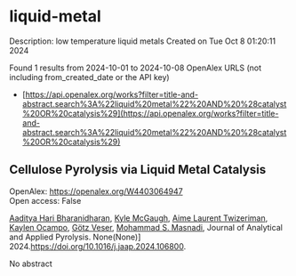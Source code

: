 # liquid-metal
Description: low temperature liquid metals
Created on Tue Oct  8 01:20:11 2024

Found 1 results from 2024-10-01 to 2024-10-08
OpenAlex URLS (not including from_created_date or the API key)
- [https://api.openalex.org/works?filter=title-and-abstract.search%3A%22liquid%20metal%22%20AND%20%28catalyst%20OR%20catalysis%29](https://api.openalex.org/works?filter=title-and-abstract.search%3A%22liquid%20metal%22%20AND%20%28catalyst%20OR%20catalysis%29)

## Cellulose Pyrolysis via Liquid Metal Catalysis   

OpenAlex: https://openalex.org/W4403064947    
Open access: False
    
[Aaditya Hari Bharanidharan](https://openalex.org/A5107698611), [Kyle McGaugh](https://openalex.org/A5107698612), [Aime Laurent Twizeriman](https://openalex.org/A5107698613), [Kaylen Ocampo](https://openalex.org/A5107698614), [Götz Veser](https://openalex.org/A5027700633), [Mohammad S. Masnadi](https://openalex.org/A5013059036), Journal of Analytical and Applied Pyrolysis. None(None)] 2024.https://doi.org/10.1016/j.jaap.2024.106800.
    
No abstract    

    
